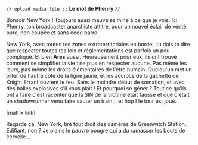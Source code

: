 `// upload media file ::` **Le mot de Phenry** `//`

Bonsoir New York ! Toujours aussi mauvaise mine à ce que je vois. Ici Phenry, ton broadcaster anarchiste attitré, pour un nouvel éclair de vérité pure, non coupée et sans code barre.

New York, avec toutes tes zones extraterritoriales en bordel, tu dois te dire que respecter toutes tes lois et réglementations est parfois un peu compliqué. Et bien **Ares** aussi. Heureusement pour eux, ils ont trouvé comment se simplifier la vie : ne plus en respecter aucune. Pas même les leurs, pas même les droits élémentaires de l'être humain. Quelqu'un met un orteil de l'autre côté de la ligne jaune, et les accrocs de la gâchette de Knight Errant ouvrent le feu. Sans le moindre début de somation, et avec des balles explosives s'il vous plait ! Et pourquoi se gêner ? Tout ce qu'ils ont à faire c'est raconter que la SIN de la victime était fausse et que c'était un shadowrunner venu faire sauter un train... et hop ! le tour est joué.

[matrix link] 

Regarde ça, New York, tiré tout droit des caméras de Greenwitch Station. Édifiant, non ? Je plains le pauvre bougre qui a du ramasser les bouts de cervelle...
